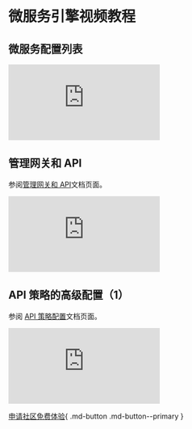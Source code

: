 # 微服务引擎视频教程

## 微服务配置列表

<div class="responsive-video-container">
<iframe src="https://harbor-test2.cn-sh2.ufileos.com/docs/videos/create-config.mp4" scrolling="no" border="0" frameborder="no" framespacing="0" allowfullscreen="true"> </iframe>
</div>

## 管理网关和 API

参阅[管理网关和 API](../skoala/ms-gateway/api/add-api.md)文档页面。

<div class="responsive-video-container">
<iframe src="https://harbor-test2.cn-sh2.ufileos.com/docs/videos/gateway%26api.mp4" scrolling="no" border="0" frameborder="no" framespacing="0" allowfullscreen="true"> </iframe>
</div>

## API 策略的高级配置（1）

参阅 [API 策略配置](../skoala/ms-gateway/api/api-policy.md)文档页面。

<div class="responsive-video-container">
<iframe src="https://harbor-test2.cn-sh2.ufileos.com/docs/videos/apipolicy1.mp4" scrolling="no" border="0" frameborder="no" framespacing="0" allowfullscreen="true"> </iframe>
</div>

[申请社区免费体验](../dce/license0.md){ .md-button .md-button--primary }
